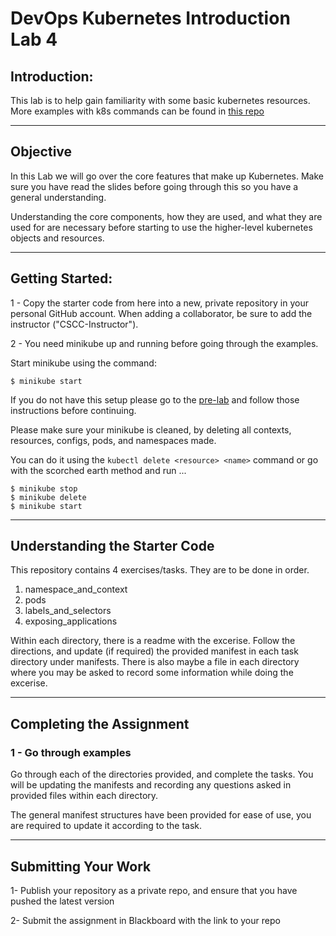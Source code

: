 # DevOps Kubernetes Introduction Lab 4 

## Introduction: 

This lab is to help gain familiarity with some basic kubernetes resources.  More examples with k8s commands can be found in [this repo](https://github.com/ColumbusStateWorkforceInnovation/infrastructure-kubernetes-week-1-examples) 

---
## Objective

In this Lab we will go over the core features that make up Kubernetes. Make sure you have read the slides before going through this so you have a general understanding. 

Understanding the core components, how they are used, and what they are used for are necessary before starting to use the higher-level kubernetes objects and resources.

---
## Getting Started:

1 - Copy the starter code from here into a new, private repository in your personal GitHub account. When adding a collaborator, be sure to add the instructor ("CSCC-Instructor").


2 - You need minikube up and running before going through the examples.

Start minikube using the command:
```
$ minikube start
```

If you do not have this setup please go to the [pre-lab] and follow those instructions before continuing.

Please make sure your minikube is cleaned, by deleting all contexts, resources, configs, pods, and namespaces made.

You can do it using the `kubectl delete <resource> <name>` command or go with the scorched earth method and run ...

```
$ minikube stop
$ minikube delete
$ minikube start
```

---

## Understanding the Starter Code
This repository contains 4 exercises/tasks. They are to be done in order.
1. namespace_and_context
2. pods 
3. labels_and_selectors
4. exposing_applications

Within each directory, there is a readme with the excerise. Follow the directions, and update (if required) the provided manifest in each task directory under manifests. There is also maybe a file in each directory where you may be asked to record some information while doing the excerise.


---

## Completing the Assignment


### 1 - Go through examples

Go through each of the directories provided, and complete the tasks. You will be updating the manifests and recording any questions asked in provided files within each directory.

The general manifest structures have been provided for ease of use, you are required to update it according to the task.

---


## Submitting Your Work

1-  Publish your repository as a private repo, and ensure that you have pushed the latest version

2-  Submit the assignment in Blackboard with the link to your repo


[pre-lab]: https://github.com/ColumbusStateWorkforceInnovation/infrastructure-kubernetes-week-1-examples/blob/master/ENV_SETUP.md
